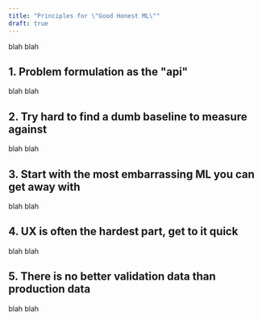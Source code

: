 ```yaml
---
title: "Principles for \"Good Honest ML\""
draft: true
---
```


blah blah

## 1\. Problem formulation as the "api"

blah blah

## 2\. Try hard to find a dumb baseline to measure against

blah blah

## 3\. Start with the most embarrassing ML you can get away with

blah blah

## 4\. UX is often the hardest part, get to it quick

blah blah

## 5\. There is no better validation data than production data

blah blah
